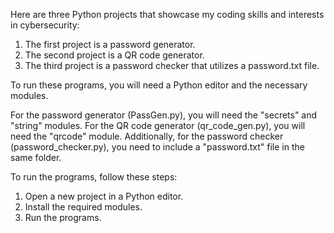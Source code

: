 Here are three Python projects that showcase my coding skills and interests in cybersecurity:

1. The first project is a password generator.
2. The second project is a QR code generator.
3. The third project is a password checker that utilizes a password.txt file.

To run these programs, you will need a Python editor and the necessary modules.

For the password generator (PassGen.py), you will need the "secrets" and "string" modules.
For the QR code generator (qr_code_gen.py), you will need the "qrcode" module.
Additionally, for the password checker (password_checker.py), you need to include a "password.txt" file in the same folder.

To run the programs, follow these steps:
1. Open a new project in a Python editor.
2. Install the required modules.
3. Run the programs.
